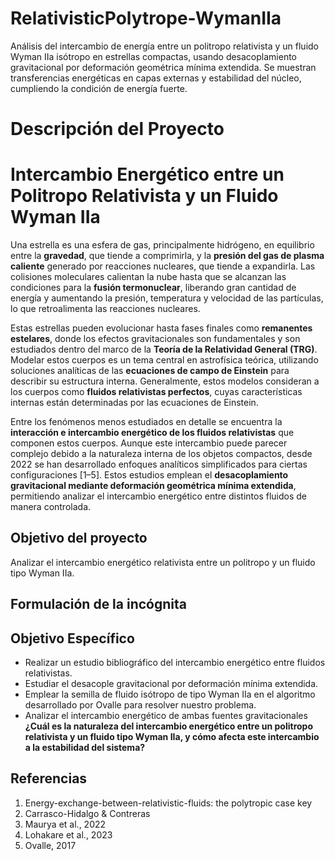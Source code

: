 # RelativisticPolytrope-WymanIIa
Análisis del intercambio de energía entre un politropo relativista y un fluido Wyman IIa isótropo en estrellas compactas, usando desacoplamiento gravitacional por deformación geométrica mínima extendida. Se muestran transferencias energéticas en capas externas y estabilidad del núcleo, cumpliendo la condición de energía fuerte.
# Descripción del Proyecto
# Intercambio Energético entre un Politropo Relativista y un Fluido Wyman IIa

Una estrella es una esfera de gas, principalmente hidrógeno, en equilibrio entre la **gravedad**, que tiende a comprimirla, y la **presión del gas de plasma caliente** generado por reacciones nucleares, que tiende a expandirla. Las colisiones moleculares calientan la nube hasta que se alcanzan las condiciones para la **fusión termonuclear**, liberando gran cantidad de energía y aumentando la presión, temperatura y velocidad de las partículas, lo que retroalimenta las reacciones nucleares.  

Estas estrellas pueden evolucionar hasta fases finales como **remanentes estelares**, donde los efectos gravitacionales son fundamentales y son estudiados dentro del marco de la **Teoría de la Relatividad General (TRG)**. Modelar estos cuerpos es un tema central en astrofísica teórica, utilizando soluciones analíticas de las **ecuaciones de campo de Einstein** para describir su estructura interna. Generalmente, estos modelos consideran a los cuerpos como **fluidos relativistas perfectos**, cuyas características internas están determinadas por las ecuaciones de Einstein.  

Entre los fenómenos menos estudiados en detalle se encuentra la **interacción e intercambio energético de los fluidos relativistas** que componen estos cuerpos. Aunque este intercambio puede parecer complejo debido a la naturaleza interna de los objetos compactos, desde 2022 se han desarrollado enfoques analíticos simplificados para ciertas configuraciones [1–5]. Estos estudios emplean el **desacoplamiento gravitacional mediante deformación geométrica mínima extendida**, permitiendo analizar el intercambio energético entre distintos fluidos de manera controlada.  

## Objetivo del proyecto

Analizar el intercambio energético relativista entre un politropo y un fluido tipo Wyman IIa.
## Formulación de la incógnita
## Objetivo Específico
- Realizar un estudio bibliográfico del intercambio energético entre fluidos relativistas.
- Estudiar el desacople gravitacional por deformación mínima extendida.
- Emplear la semilla de fluido isótropo de tipo Wyman IIa en el algoritmo desarrollado por Ovalle para resolver nuestro problema.
- Analizar el intercambio energético de ambas fuentes gravitacionales
**¿Cuál es la naturaleza del intercambio energético entre un politropo relativista y un fluido tipo Wyman IIa, y cómo afecta este intercambio a la estabilidad del sistema?**

## Referencias

1. Energy-exchange-between-relativistic-fluids: the polytropic case key  
2. Carrasco-Hidalgo & Contreras  
3. Maurya et al., 2022  
4. Lohakare et al., 2023  
5. Ovalle, 2017
